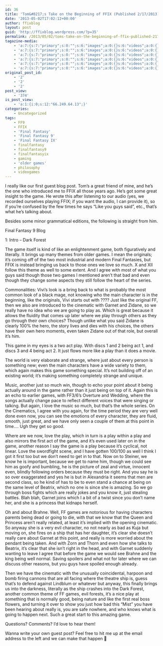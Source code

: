 ```yaml
---
id: 36
title: 'Tom&#8217;s Take on the Beginning of FFIX (Published 2/17/2013)'
date: '2013-05-02T17:02:12+00:00'
author: ffixblog
layout: post
guid: 'http://ffixblog.wordpress.com/?p=35'
permalink: /2013/05/02/toms-take-on-the-beginning-of-ffix-published-2172013/
tagazine-media:
    - 'a:7:{s:7:"primary";s:0:"";s:6:"images";a:0:{}s:6:"videos";a:0:{}s:11:"image_count";i:0;s:6:"author";s:8:"47012034";s:7:"blog_id";s:8:"48119600";s:9:"mod_stamp";s:19:"2013-05-02 17:02:12";}'
    - 'a:7:{s:7:"primary";s:0:"";s:6:"images";a:0:{}s:6:"videos";a:0:{}s:11:"image_count";i:0;s:6:"author";s:8:"47012034";s:7:"blog_id";s:8:"48119600";s:9:"mod_stamp";s:19:"2013-05-02 17:02:12";}'
    - 'a:7:{s:7:"primary";s:0:"";s:6:"images";a:0:{}s:6:"videos";a:0:{}s:11:"image_count";i:0;s:6:"author";s:8:"47012034";s:7:"blog_id";s:8:"48119600";s:9:"mod_stamp";s:19:"2013-05-02 17:02:12";}'
    - 'a:7:{s:7:"primary";s:0:"";s:6:"images";a:0:{}s:6:"videos";a:0:{}s:11:"image_count";i:0;s:6:"author";s:8:"47012034";s:7:"blog_id";s:8:"48119600";s:9:"mod_stamp";s:19:"2013-05-02 17:02:12";}'
    - 'a:7:{s:7:"primary";s:0:"";s:6:"images";a:0:{}s:6:"videos";a:0:{}s:11:"image_count";i:0;s:6:"author";s:8:"47012034";s:7:"blog_id";s:8:"48119600";s:9:"mod_stamp";s:19:"2013-05-02 17:02:12";}'
    - 'a:7:{s:7:"primary";s:0:"";s:6:"images";a:0:{}s:6:"videos";a:0:{}s:11:"image_count";i:0;s:6:"author";s:8:"47012034";s:7:"blog_id";s:8:"48119600";s:9:"mod_stamp";s:19:"2013-05-02 17:02:12";}'
original_post_id:
    - '2'
    - '2'
    - '2'
post_view:
    - '374'
is_post_view:
    - 'a:1:{i:0;s:12:"66.249.64.13";}'
categories:
    - Uncategorized
tags:
    - FF9
    - FFIX
    - 'Final Fantasy'
    - 'Final Fantasy 9'
    - 'Final Fantasy IX'
    - finalfantasy
    - finalfantasy9
    - finalfantasyix
    - gaming
    - 'older games'
    - philosophy
    - videogames
---
```


I really like our first guest blog post. Tom’s a great friend of mine, and he’s the one who introduced me to FFIX all those years ago. He’s got some great insight to the game. He wrote this after listening to our audio (yes, we recorded ourselves playing FFIX; if you want the audio, I can provide it), so if you’re confused by the few times he says “Like you guys said”, etc., that’s what he’s talking about.

Besides some minor grammatical editions, the following is straight from him.

Final Fantasy 9 Blog

1: Intro – Dark Forest

The game itself is kind of like an enlightenment game, both figuratively and literally. It brings up many themes from older games. I mean the originals; it’s coming off of the two most industrial and modern Final Fantasies, but FFIX is instead bringing us back to those ones we love so much. X and XII follow this theme as well to some extent. And I agree with most of what you guys said though those two games I mentioned aren’t that bad and even though they change some aspects they still follow the heart of the series.

Commonalities: Vivi’s look is a bring back to what is probably the most common look of a black mage, not knowing who the main character is in the beginning, like the originals, Vivi starts out with ???? Just like the original FF, then we also are introduced to the cinematic with Garnet and Zidane, so we really have no idea who we are going to play as. Which is great because it allows the fluidity that comes up later where we play through others as they go through their own choices? Though unlike what you said Zidane is clearly 100% the hero, the story lives and dies with his choices, the others have their own hero moments, even taken Zidane out of that role, but overall it’s him.

This game in my eyes is a two act play. With discs 1 and 2 being act 1, and discs 3 and 4 being act 2. It just flows more like a play than it does a movie.

The world is very elaborate and strange, where just about every person is something new; even the main characters have a wide variety to them, which again makes this game something special. It’s not building off of an existing world; it’s making something completely strange and unique.

Music, another just so much win, though to echo your point about it being actually around in the game rather than it just being on top of it. Again this is an echo to earlier games, with FF3/6’s Overture and Wedding, where the songs actually change pace to reflect different voices that were singing or talking. But again, I love the music so much, but that’s the whole series. On the Cinematics, I agree with you again, for the time period they are very well done even now, you can see the emotions of every character, they are fluid, smooth, just great, and we have only seen a couple of them at this point in time…. Ugh they get so good.

Where are we now, love the play, which in turn is a play within a play and also mirrors the first act of the game, and it’s even used later on in the game, another reason I say the game is a play because it’s cyclical, not linear. Love the swordfight scene, and I have gotten 100/100 as well I think I got it first too but we don’t need to get in to that. Now on to Steiner, we know he is important, because we get to name him, though we could see him as goofy and bumbling, he is the picture of zeal and virtue, innocent even, blindly following orders because they must be right. And you say he is so over exaggerated and yes he is but in Alexandria it seems that men are second class, so he kind of has to be to even stand a chance at being on the same level of Beatrix, which no one is since she is amazing. So we go through boss fights which are really jokes and you know it, just stealing battles. Blah blah, Garnet joins which I a bit of a twist since you don’t name her, and she is a princess that kidnaps herself.

Oh and about Brahne. Well, FF games are notorious for having characters parents being dead or going to die, with that we know that the Queen and Princess aren’t really related, at least it’s implied with the opening cinematic. So anyway she is a very evil character, no not nearly as bad as Kuja but moving on, she fires on a ship that has her daughter, it’s clear she doesn’t really care about Garnet at this point, and really is more worried about the pendant being taken. And with Zorn and Thorn and even how she talks to Beatrix, it’s clear that she isn’t right in the head, and with Garnet suddenly wanting to leave I agree that before the game we would see Brahne and the king being well normal. Saving spoilers and what not for later where we can discuss other reasons, but you guys have spoiled enough already.

Then we have the cinematic with the unusually coincidental, harpoon and bomb firing cannons that are all facing where the theatre ship is, guess that’s to defend against Lindblum or whatever but anyway, this finally brings us into the darkness, literally as the ship crashes into the Dark Forest, another common theme of FF games, evil forests, it’s a nice play at something that is normally good, being nature and like the first real boss flowers, and turning it over to show you just how bad this “Mist” you have been hearing about really is, you are safe nowhere, and who knows what is going to happen next. Such a great start to this amazing game.

Questions? Comments? I’d love to hear them!

Wanna write your own guest post? Feel free to hit me up at the email address to the left and we can make that happen 🙂
